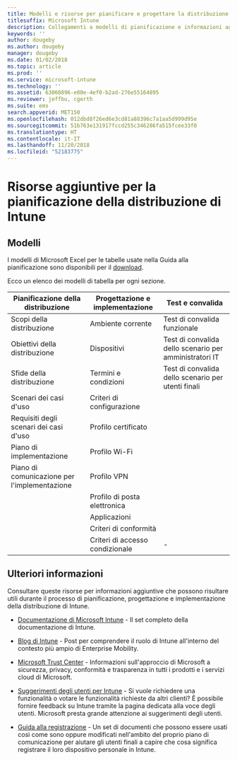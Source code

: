 ```yaml
---
title: Modelli e risorse per pianificare e progettare la distribuzione di Intune
titlesuffix: Microsoft Intune
description: Collegamenti a modelli di pianificazione e informazioni aggiuntive su Intune che possono risultare utili durante il processo di pianificazione e implementazione della distribuzione di Microsoft Intune.
keywords: ''
author: dougeby
ms.author: dougeby
manager: dougeby
ms.date: 01/02/2018
ms.topic: article
ms.prod: ''
ms.service: microsoft-intune
ms.technology: ''
ms.assetid: 63060896-e00e-4ef0-b2ad-276e55164895
ms.reviewer: jeffbu, cgerth
ms.suite: ems
search.appverid: MET150
ms.openlocfilehash: 012dbd8f26ed6e3cd81a88396c7a1aa5d999d95e
ms.sourcegitcommit: 51b763e131917fccd255c346286fa515fcee33f0
ms.translationtype: HT
ms.contentlocale: it-IT
ms.lasthandoff: 11/20/2018
ms.locfileid: "52183775"
---
```

# <a name="additional-resources-for-planning-your-intune-deployment"></a>Risorse aggiuntive per la pianificazione della distribuzione di Intune

## <a name="templates"></a>Modelli

I modelli di Microsoft Excel per le tabelle usate nella Guida alla pianificazione sono disponibili per il [download](https://gallery.technet.microsoft.com/Intune-deployment-planning-fae156c2?redir=0).

Ecco un elenco dei modelli di tabella per ogni sezione.

|Pianificazione della distribuzione  |Progettazione e implementazione   |Test e convalida |
|-----|----- |------|
| Scopi della distribuzione |Ambiente corrente|Test di convalida funzionale|
| Obiettivi della distribuzione |Dispositivi|Test di convalida dello scenario per amministratori IT|
| Sfide della distribuzione |Termini e condizioni|Test di convalida dello scenario per utenti finali|
| Scenari dei casi d'uso |Criteri di configurazione| |
| Requisiti degli scenari dei casi d'uso |Profilo certificato| |
| Piano di implementazione |Profilo Wi-Fi| |
| Piano di comunicazione per l'implementazione|Profilo VPN| |
| |  Profilo di posta elettronica | |
| | Applicazioni | |
| | Criteri di conformità | |
| | Criteri di accesso condizionale|-|


## <a name="further-reading"></a>Ulteriori informazioni

Consultare queste risorse per informazioni aggiuntive che possono risultare utili durante il processo di pianificazione, progettazione e implementazione della distribuzione di Intune.

-   [Documentazione di Microsoft Intune](/intune/) - Il set completo della documentazione di Intune.

-   [Blog di Intune](https://blogs.technet.microsoft.com/enterprisemobility/) - Post per comprendere il ruolo di Intune all'interno del contesto più ampio di Enterprise Mobility.

-   [Microsoft Trust Center](http://www.microsoft.com/TrustCenter) - Informazioni sull'approccio di Microsoft a sicurezza, privacy, conformità e trasparenza in tutti i prodotti e i servizi cloud di Microsoft.

-   [Suggerimenti degli utenti per Intune](http://microsoftintune.uservoice.com/) - Si vuole richiedere una funzionalità o votare le funzionalità richieste da altri clienti? È possibile fornire feedback su Intune tramite la pagina dedicata alla voce degli utenti. Microsoft presta grande attenzione ai suggerimenti degli utenti.

-   [Guida alla registrazione](https://gallery.technet.microsoft.com/Intune-End-User-Enrollment-3a0c9b0c?WT.mc_id=Blog_Intune_General_PCIT) - Un set di documenti che possono essere usati così come sono oppure modificati nell'ambito del proprio piano di comunicazione per aiutare gli utenti finali a capire che cosa significa registrare il loro dispositivo personale in Intune.
